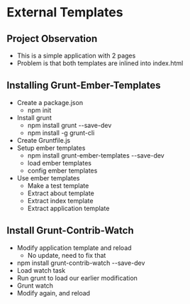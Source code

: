 # External Templates

## Project Observation

* This is a simple application with 2 pages
* Problem is that both templates are inlined into index.html

## Installing Grunt-Ember-Templates

* Create a package.json
    * npm init
* Install grunt
    * npm install grunt --save-dev
    * npm install -g grunt-cli
* Create Gruntfile.js
* Setup ember templates
    * npm install grunt-ember-templates --save-dev
    * load ember templates
    * config ember templates
* Use ember templates
    * Make a test template
    * Extract about template
    * Extract index template
    * Extract application template

## Install Grunt-Contrib-Watch

* Modify application template and reload
    * No update, need to fix that
* npm install grunt-contrib-watch --save-dev
* Load watch task
* Run grunt to load our earlier modification
* Grunt watch
* Modify again, and reload